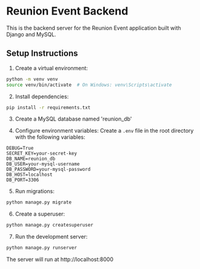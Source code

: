 # Reunion Event Backend

This is the backend server for the Reunion Event application built with Django and MySQL.

## Setup Instructions

1. Create a virtual environment:
```bash
python -m venv venv
source venv/bin/activate  # On Windows: venv\Scripts\activate
```

2. Install dependencies:
```bash
pip install -r requirements.txt
```

3. Create a MySQL database named 'reunion_db'

4. Configure environment variables:
Create a `.env` file in the root directory with the following variables:
```
DEBUG=True
SECRET_KEY=your-secret-key
DB_NAME=reunion_db
DB_USER=your-mysql-username
DB_PASSWORD=your-mysql-password
DB_HOST=localhost
DB_PORT=3306
```

5. Run migrations:
```bash
python manage.py migrate
```

6. Create a superuser:
```bash
python manage.py createsuperuser
```

7. Run the development server:
```bash
python manage.py runserver
```

The server will run at http://localhost:8000 